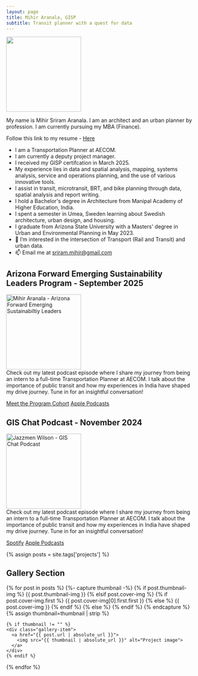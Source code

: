 ```yaml
---
layout: page
title: Mihir Aranala, GISP
subtitle: Transit planner with a quest for data
---
```


<img src="https://media.licdn.com/dms/image/v2/D5603AQGp3lUMulrsWA/profile-displayphoto-shrink_800_800/profile-displayphoto-shrink_800_800/0/1677116826961?e=1744243200&v=beta&t=dJv-le7aqhl6R3cqkNrbvH2gxUAMpqG2alxl8_g-S0E" width="200">

My name is Mihir Sriram Aranala. I am an architect and an urban planner by profession. I am currently pursuing my MBA (Finance).

Follow this link to my resume - <a class="link-text" href="Resume Mihir Aranala April 2024.pdf"> Here </a>


- I am a Transportation Planner at AECOM.
- I am currently a deputy project manager.
- I received my GISP certifcation in March 2025.
- My experience lies in data and spatial analysis, mapping, systems analysis, service and operations planning, and the use of various innovative tools.
- I assist in transit, microtransit, BRT, and bike planning through data, spatial analysis and report writing.
- I hold a Bachelor's degree in Architecture from Manipal Academy of Higher Education, India.
- I spent a semester in Umea, Sweden learning about Swedish architecture, urban design, and housing.
- I graduate from Arizona State University with a Masters' degree in Urban and Environmental Planning in May 2023.
- 👀 I’m interested in the intersection of Transport (Rail and Transit) and urban data.
- 📫 Email me at sriram.mihir@gmail.com


## Arizona Forward Emerging Sustainability Leaders Program - September 2025

<img src="https://acrobat.adobe.com/id/urn:aaid:sc:US:3747fa45-b573-4a9b-9a86-5a5274be78dd" alt="Mihir Aranala - Arizona Forward Emerging Sustainabiltiy Leaders" width="200"/> <br>
Check out my latest podcast episode where I share my journey from being an intern to a full-time Transportation Planner at AECOM. I talk about the importance of public transit and how my experiences in India have shaped my drive journey. Tune in for an insightful conversation!


<a class="link-text" href="https://acrobat.adobe.com/id/urn:aaid:sc:US:3747fa45-b573-4a9b-9a86-5a5274be78dd"> Meet the Program Cohort</a>
<a class="link-text" href="https://podcasts.apple.com/us/podcast/mihir-aranala/id1712968933?i=1000675874793">Apple Podcasts</a>

## GIS Chat Podcast - November 2024

<img src="https://www.buzzsprout.com/rails/active_storage/representations/redirect/eyJfcmFpbHMiOnsibWVzc2FnZSI6IkJBaHBCSGJOc0FVPSIsImV4cCI6bnVsbCwicHVyIjoiYmxvYl9pZCJ9fQ==--418e44dea1dfa1833563662af194b12e77877435/eyJfcmFpbHMiOnsibWVzc2FnZSI6IkJBaDdDVG9MWm05eWJXRjBPZ2hxY0djNkUzSmxjMmw2WlY5MGIxOW1hV3hzV3docEFsZ0NhUUpZQW5zR09nbGpjbTl3T2d0alpXNTBjbVU2Q25OaGRtVnlld1k2REhGMVlXeHBkSGxwUVRvUVkyOXNiM1Z5YzNCaFkyVkpJZ2x6Y21kaUJqb0dSVlE9IiwiZXhwIjpudWxsLCJwdXIiOiJ2YXJpYXRpb24ifX0=--1924d851274c06c8fa0acdfeffb43489fc4a7fcc/1.jpg" alt="Jazzmen Wilson - GIS Chat Podcast" width="200"/> <br>
Check out my latest podcast episode where I share my journey from being an intern to a full-time Transportation Planner at AECOM. I talk about the importance of public transit and how my experiences in India have shaped my drive journey. Tune in for an insightful conversation!


<a class="link-text" href="https://open.spotify.com/episode/0GOUR0gQFtYmXB2iquE971"> Spotify</a>
<a class="link-text" href="https://podcasts.apple.com/us/podcast/mihir-aranala/id1712968933?i=1000675874793">Apple Podcasts</a>


{% assign posts = site.tags['projects'] %}

## Gallery Section

<div class="gallery">
  {% for post in posts %}
    {%- capture thumbnail -%}
      {% if post.thumbnail-img %}
        {{ post.thumbnail-img }}
      {% elsif post.cover-img %}
        {% if post.cover-img.first %}
          {{ post.cover-img[0].first.first }}
        {% else %}
          {{ post.cover-img }}
        {% endif %}
      {% else %}
      {% endif %}
    {% endcapture %}
    {% assign thumbnail=thumbnail | strip %}

    {% if thumbnail != "" %}
    <div class="gallery-item">
      <a href="{{ post.url | absolute_url }}">
        <img src="{{ thumbnail | absolute_url }}" alt="Project image">
      </a>
    </div>
    {% endif %}
  {% endfor %}
</div>
